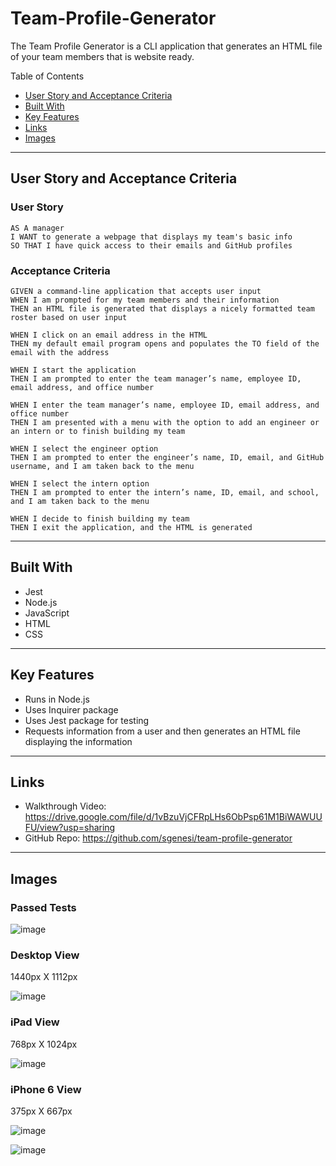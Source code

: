 # Team-Profile-Generator

The Team Profile Generator is a CLI application that generates an HTML file of your team members that is website ready.

Table of Contents
* [User Story and Acceptance Criteria](#user-story-and-acceptance-criteria)
* [Built With](#built-with)
* [Key Features](#key-features)
* [Links](#links)
* [Images](#images)

---
## User Story and Acceptance Criteria


### User Story

```
AS A manager
I WANT to generate a webpage that displays my team's basic info
SO THAT I have quick access to their emails and GitHub profiles
```

### Acceptance Criteria

```
GIVEN a command-line application that accepts user input
WHEN I am prompted for my team members and their information
THEN an HTML file is generated that displays a nicely formatted team roster based on user input
```
```
WHEN I click on an email address in the HTML
THEN my default email program opens and populates the TO field of the email with the address
```
```
WHEN I start the application
THEN I am prompted to enter the team manager’s name, employee ID, email address, and office number
```
```
WHEN I enter the team manager’s name, employee ID, email address, and office number
THEN I am presented with a menu with the option to add an engineer or an intern or to finish building my team
```
```
WHEN I select the engineer option
THEN I am prompted to enter the engineer’s name, ID, email, and GitHub username, and I am taken back to the menu
```
```
WHEN I select the intern option
THEN I am prompted to enter the intern’s name, ID, email, and school, and I am taken back to the menu
```
```
WHEN I decide to finish building my team
THEN I exit the application, and the HTML is generated
```

---
## Built With
* Jest
* Node.js
* JavaScript
* HTML
* CSS

---
## Key Features
* Runs in Node.js  
* Uses Inquirer package
* Uses Jest package for testing
* Requests information from a user and then generates an HTML file displaying the information

---
## Links
* Walkthrough Video: https://drive.google.com/file/d/1vBzuVjCFRpLHs6ObPsp61M1BiWAWUUFU/view?usp=sharing 
* GitHub Repo: https://github.com/sgenesi/team-profile-generator

---
## Images

### Passed Tests 

![image](https://user-images.githubusercontent.com/71858457/106820095-06031880-6638-11eb-81f6-747519038998.png)

### Desktop View

1440px X 1112px

![image](https://user-images.githubusercontent.com/71858457/106820134-12877100-6638-11eb-9fd9-156ef4252576.png)

### iPad View

768px X 1024px

![image](https://user-images.githubusercontent.com/71858457/106820229-38147a80-6638-11eb-9d7f-1f215f97376f.png)

### iPhone 6 View

375px X 667px

![image](https://user-images.githubusercontent.com/71858457/106820175-203cf680-6638-11eb-9331-895d74c015a3.png)

![image](https://user-images.githubusercontent.com/71858457/106820206-2c28b880-6638-11eb-9ac1-970bf09b8e54.png)